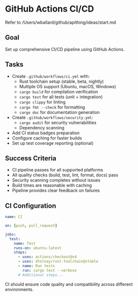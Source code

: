 # GitHub Actions CI/CD

Refer to /Users/wballard/github/apithing/ideas/start.md

## Goal
Set up comprehensive CI/CD pipeline using GitHub Actions.

## Tasks
- Create `.github/workflows/ci.yml` with:
  - Rust toolchain setup (stable, beta, nightly)
  - Multiple OS support (Ubuntu, macOS, Windows)
  - `cargo build` for compilation verification
  - `cargo test` for all tests (unit + integration)
  - `cargo clippy` for linting
  - `cargo fmt --check` for formatting
  - `cargo doc` for documentation generation
- Create `.github/workflows/security.yml`:
  - `cargo audit` for security vulnerabilities
  - Dependency scanning
- Add CI status badges preparation
- Configure caching for faster builds
- Set up test coverage reporting (optional)

## Success Criteria
- CI pipeline passes for all supported platforms
- All quality checks (build, test, lint, format, docs) pass
- Security scanning completes without issues
- Build times are reasonable with caching
- Pipeline provides clear feedback on failures

## CI Configuration
```yaml
name: CI

on: [push, pull_request]

jobs:
  test:
    name: Test
    runs-on: ubuntu-latest
    steps:
      - uses: actions/checkout@v4
      - uses: dtolnay/rust-toolchain@stable
      - name: Run tests
        run: cargo test --verbose
      # Additional steps...
```

CI should ensure code quality and compatibility across different environments.
